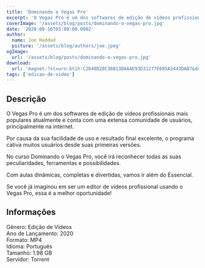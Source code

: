 ```yaml
---
title: 'Dominando o Vegas Pro'
excerpt: 'O Vegas Pro é um dos softwares de edição de vídeos profissionais mais populares atualmente e conta com uma extensa comunidade de usuários, principalmente na internet.  Por causa da sua facilidade de uso e resultado final excelente, o programa cativa muitos usuários desde suas primeira'
coverImage: '/assets/blog/posts/dominando-o-vegas-pro.jpg'
date: '2020-09-16T03:00:00.000Z'
author:
  name: Joe Haddad
  picture: '/assets/blog/authors/joe.jpeg'
ogImage:
  url: '/assets/blog/posts/dominando-o-vegas-pro.jpg'
download:
  url: 'magnet:?xt=urn:btih:C2648D28C36B13DAAAE93D31277E695A3443DAB7&dn=Dominando%20o%20Vegas%20Pro&tr=udp%3a%2f%2ftracker.openbittorrent.com%3a1337%2fannounce&tr=udp%3a%2f%2ftracker.opentrackr.org%3a1337%2fannounce'
tags: ['edicao-de-video']
---
```

<h2>Descrição</h2>
<p></p><p>O Vegas Pro é um dos softwares de edição de vídeos profissionais mais populares atualmente e conta com uma extensa comunidade de usuários, principalmente na internet.</p><p>Por causa da sua facilidade de uso e resultado final excelente, o programa cativa muitos usuários desde suas primeiras versões.</p><p>No curso Dominando o Vegas Pro, você irá reconhecer todas as suas peculiaridades, ferramentas e possibilidades.</p><p>Com aulas dinâmicas, completas e divertidas, vamos ir além do Essencial.</p><p>Se você já imaginou em ser um editor de vídeos profissional usando o Vegas Pro, essa é a melhor oportunidade!</p><h2>Informações</h2><p>Gênero: Edição de Vídeos<br/>Ano de Lançamento: 2020<br/>Formato: MP4<br/>Idioma: Português<br/>Tamanho: 1.98 GB<br/>Servidor: Torrent</p>